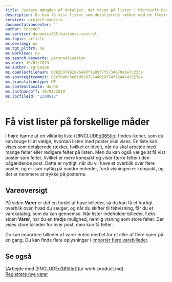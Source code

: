 ```yaml
---
title: Justere mængden af detaljer, der vises på lister | Microsoft Docs
description: Du kan få vist lister som detaljerede rækker med de fleste oplysninger eller som felter, der er lette at løbe igennem, og som kan indeholde miniaturebilleder.
services: project-madeira
documentationcenter: ''
author: SorenGP
ms.service: dynamics365-business-central
ms.topic: article
ms.devlang: na
ms.tgt_pltfrm: na
ms.workload: na
ms.search.keywords: personalization
ms.date: 10/01/2019
ms.author: sgroespe
ms.openlocfilehash: bd82b37992a7664df1a85f7f5734e79a1e7c233e
ms.sourcegitcommit: 02e704bc3e01d62072144919774f1244c42827e4
ms.translationtype: HT
ms.contentlocale: da-DK
ms.lasthandoff: 10/01/2019
ms.locfileid: "2300613"
---
```

# <a name="displaying-lists-in-different-ways"></a>Få vist lister på forskellige måder
I højre hjørne af en vilkårlig liste i [!INCLUDE[d365fin](includes/d365fin_md.md)] findes ikoner, som du kan bruge til at vælge, hvordan listen med poster skal vises. En liste kan vises som detaljerede rækker, hvilket er ideelt, når du skal arbejde med mange felter eller redigere felter på listen. Men du kan også vælge at få vist poster som felter, hvilket er mere kompakt og viser færre felter i den pågældende post. Dette er nyttigt, når du vil have et overblik over flere poster, og er især nyttig på mindre enheder, fordi visningen er kompakt, og det er nemmere at trykke på posterne.

## <a name="item-list"></a>Vareoversigt
På siden **Varer** er det en fordel af have billeder, så du kan få et hurtigt overblik over, hvad du sælger, og når du skifter til feltvisning, får du et varekatalog, som du kan gennemse. Når lister indeholder billeder, f.eks. siden **Varer**, har du en tredje mulighed, nemlig visning som store felter. Der vises store billeder for hver post, men kun få felter.

Du kan importere billeder af varer enten med et for et eller af flere varer på én gang. Du kan finde flere oplysninger i [Importér flere varebilleder](inventory-how-import-item-pictures.md).  

## <a name="see-also"></a>Se også
[Arbejde med [!INCLUDE[d365fin](includes/d365fin_md.md)]](ui-work-product.md)  
[Registrere nye varer](inventory-how-register-new-items.md)  
